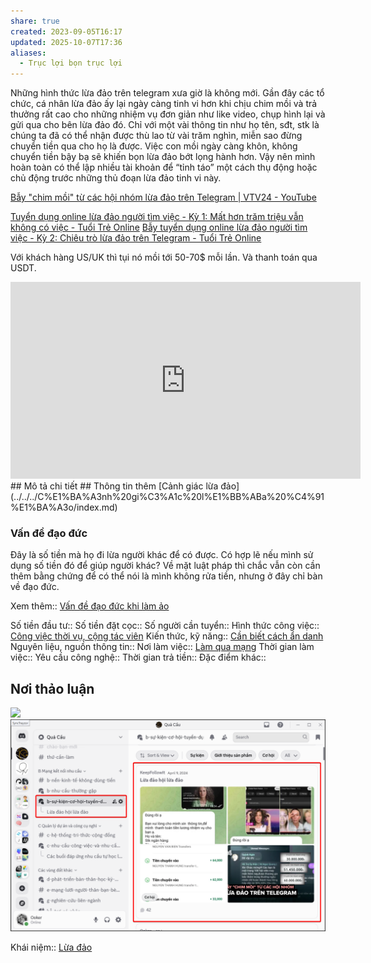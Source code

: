 ```yaml
---
share: true
created: 2023-09-05T16:17
updated: 2025-10-07T17:36
aliases:
  - Trục lợi bọn trục lợi
---
```


Những hình thức lừa đảo trên telegram xưa giờ là không mới. Gần đây các tổ chức, cá nhân lừa đảo ấy lại ngày càng tinh vi hơn khi chịu chim mồi và trả thưởng rất cao cho những nhiệm vụ đơn giản như like video, chụp hình lại và gửi qua cho bên lừa đảo đó. Chỉ với một vài thông tin như họ tên, sđt, stk là chúng ta đã có thể nhận được thù lao từ vài trăm nghìn, miễn sao đừng chuyển tiền qua cho họ là được. Việc con mồi ngày càng khôn, không chuyển tiền bậy bạ sẽ khiến bọn lừa đảo bớt lọng hành hơn. Vậy nên mình hoàn toàn có thể lập nhiều tài khoản để “tỉnh táo” một cách thụ động hoặc chủ động trước những thủ đoạn lừa đảo tinh vi này. 

[Bẫy "chim mồi" từ các hội nhóm lừa đảo trên Telegram | VTV24 - YouTube](https://www.youtube.com/watch?v=WKAoxhBAsfA)

[Tuyển dụng online lừa đảo người tìm việc - Kỳ 1: Mất hơn trăm triệu vẫn không có việc - Tuổi Trẻ Online](https://tuoitre.vn/tuyen-dung-online-lua-dao-nguoi-tim-viec-ky-1-mat-hon-tram-trieu-van-khong-co-viec-20230829101044997.htm)
[Bẫy tuyển dụng online lừa đảo người tìm việc - Kỳ 2: Chiêu trò lừa đảo trên Telegram - Tuổi Trẻ Online](https://tuoitre.vn/bay-tuyen-dung-online-lua-dao-nguoi-tim-viec-ky-2-chieu-tro-lua-dao-tren-telegram-2023083010523942.htm)


Với khách hàng US/UK thì tụi nó mồi tới 50-70$ mỗi lần. Và thanh toán qua USDT.

<iframe width="560" height="315" src="https://www.youtube.com/embed/watch?v=AC6Bar_DxaM&fbclid=IwZXh0bgNhZW0CMTAAYnJpZBExRDBkeFdGN0N6d0xGQU5sRwEebwWp2Odjlef7SPdozIIFTjGbKXZ54MXEpZBRViwSoWElCFOjt3ehlK9I1A4_aem_2fgIxeuXzaWdMLFn0265rQ" title="YouTube video player" frameborder="0" allow="accelerometer; autoplay; clipboard-write; encrypted-media; gyroscope; picture-in-picture; web-share" referrerpolicy="strict-origin-when-cross-origin" allowfullscreen></iframe>
## Mô tả chi tiết
## Thông tin thêm
[Cảnh giác lừa đảo](../../../C%E1%BA%A3nh%20gi%C3%A1c%20l%E1%BB%ABa%20%C4%91%E1%BA%A3o/index.md)

### Vấn đề đạo đức
Đây là số tiền mà họ đi lừa người khác để có được. Có hợp lẽ nếu mình sử dụng số tiền đó để giúp người khác? Về mặt luật pháp thì chắc vẫn còn cần thêm bằng chứng để có thể nói là mình không rửa tiền, nhưng ở đây chỉ bàn về đạo đức.

Xem thêm:: [Vấn đề đạo đức khi làm ảo](../../../../%F0%9F%93%90D%E1%BB%B1%20%C3%A1n/Gi%C3%BAp%20nhau%20ki%E1%BA%BFm%20ti%E1%BB%81n/Ch%E1%BA%A1y%20ch%E1%BB%89%20ti%C3%AAu%20cho%20nh%C3%A2n%20vi%C3%AAn%20c%C3%B4ng%20ty/Ch%C6%A1i%20ch%C3%ADnh%20s%C3%A1ch/V%E1%BA%A5n%20%C4%91%E1%BB%81%20%C4%91%E1%BA%A1o%20%C4%91%E1%BB%A9c.md)

Số tiền đầu tư:: 
Số tiền đặt cọc:: 
Số người cần tuyển:: 
Hình thức công việc:: [Công việc thời vụ, cộng tác viên](./index.md)
Kiến thức, kỹ năng:: [Cần biết cách ẩn danh](../../%C4%90%E1%BA%B7c%20%C4%91i%E1%BB%83m%20c%C3%B4ng%20vi%E1%BB%87c/Y%C3%AAu%20c%E1%BA%A7u%20c%C3%B4ng%20ngh%E1%BB%87/C%E1%BA%A7n%20bi%E1%BA%BFt%20c%C3%A1ch%20%E1%BA%A9n%20danh.md)
Nguyên liệu, nguồn thông tin::
Nơi làm việc:: [Làm qua mạng](../../%C4%90%E1%BA%B7c%20%C4%91i%E1%BB%83m%20c%C3%B4ng%20vi%E1%BB%87c/N%C6%A1i%20l%C3%A0m%20vi%E1%BB%87c/L%C3%A0m%20qua%20m%E1%BA%A1ng.md)
Thời gian làm việc::
Yêu cầu công nghệ::
Thời gian trả tiền::
Đặc điểm khác::

## Nơi thảo luận
![](https://i.imgur.com/PffcLkI.png)
![Pasted image 20250531132835.png](../../../../assets/attachments/Pasted%20image%2020250531132835.png)


Khái niệm:: [Lừa đảo](../../../../%E2%9A%A1Hi%E1%BB%83u%20bi%E1%BA%BFt%20s%C3%A2u/%CE%9E%20Kh%C3%A1i%20ni%E1%BB%87m/L%E1%BB%ABa%20%C4%91%E1%BA%A3o.md)